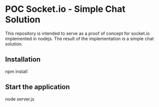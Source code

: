 # POC Socket.io - Simple Chat Solution

This repository is intended to serve as a proof of concept for socket.io implemented in nodejs. The result of the implementation is a simple chat solution.

## Installation
npm install

## Start the application
node server.js